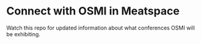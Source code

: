 # Connect with OSMI in Meatspace

Watch this repo for updated information about what conferences OSMI will be exhibiting. 
